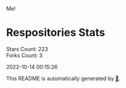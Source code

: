 Me!

# Respositories Stats
Stars Count: 223  
Forks Count: 3

2022-10-14 00:15:26  

This README is automatically generated by [🐰](https://github.com/rnitta/rnitta).
